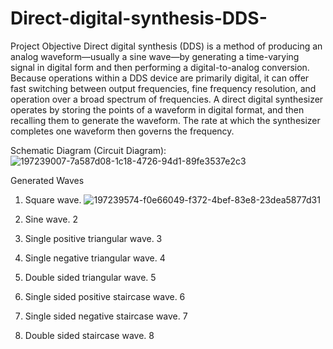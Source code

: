 # Direct-digital-synthesis-DDS-
Project Objective
Direct digital synthesis (DDS) is a method of producing an analog waveform—usually a sine wave—by generating a time-varying signal in digital form and then performing a digital-to-analog conversion. Because operations within a DDS device are primarily digital, it can offer fast switching between output frequencies, fine frequency resolution, and operation over a broad spectrum of frequencies. A direct digital synthesizer operates by storing the points of a waveform in digital format, and then recalling them to generate the waveform. The rate at which the synthesizer completes one waveform then governs the frequency.

Schematic Diagram (Circuit Diagram):
![197239007-7a587d08-1c18-4726-94d1-89fe3537e2c3](https://user-images.githubusercontent.com/107257581/217372513-676fe204-33b8-4cca-ab19-9d9ef3e04509.png)


Generated Waves
1. Square wave.
![197239574-f0e66049-f372-4bef-83e8-23dea5877d31](https://user-images.githubusercontent.com/107257581/217373516-fea0cfe4-4b72-4245-b2d2-82a355ac4a24.jpeg)


2. Sine wave.
2

3. Single positive triangular wave.
3

4. Single negative triangular wave.
4

5. Double sided triangular wave.
5

6. Single sided positive staircase wave.
6

7. Single sided negative staircase wave.
7

8. Double sided staircase wave.
8
